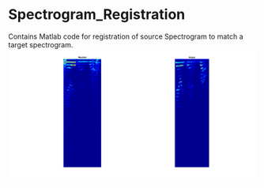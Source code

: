 # Spectrogram_Registration
Contains Matlab code for registration of source Spectrogram to match a target spectrogram.
![alt text](https://raw.githubusercontent.com/ravi-0841/Spectrogram_Registration/master/Images/readme.png)
